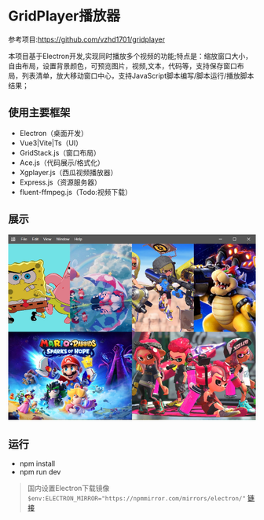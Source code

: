 # GridPlayer播放器

参考项目:<https://github.com/vzhd1701/gridplayer>

本项目基于Electron开发,实现同时播放多个视频的功能;特点是：缩放窗口大小，自由布局，设置背景颜色，可预览图片，视频,文本，代码等，支持保存窗口布局，列表清单，放大移动窗口中心，支持JavaScript脚本编写/脚本运行/播放脚本结果；

## 使用主要框架

- Electron（桌面开发）
- Vue3|Vite|Ts（UI）
- GridStack.js（窗口布局）
- Ace.js（代码展示/格式化）
- Xgplayer.js（西瓜视频播放器）
- Express.js（资源服务器）
- fluent-ffmpeg.js（Todo:视频下载）

## 展示

![img](./images/show.png)

## 运行

- npm install
- npm run dev

> 国内设置Electron下载镜像 `$env:ELECTRON_MIRROR="https://npmmirror.com/mirrors/electron/"` [链接](https://electronjs.p2hp.com/docs/latest/tutorial/installation)
